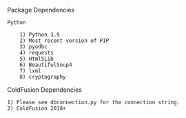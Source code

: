 Package Dependencies

    Python

        1) Python 3.9
        2) Most recent version of PIP
        3) pyodbc
        4) requests
        5) Html5Lib
        6) BeautifulSoup4
        7) lxml
        8) cryptography

ColdFusion Dependencies

    1) Please see dbconnection.py for the connection string.
    2) ColdFusion 2018+